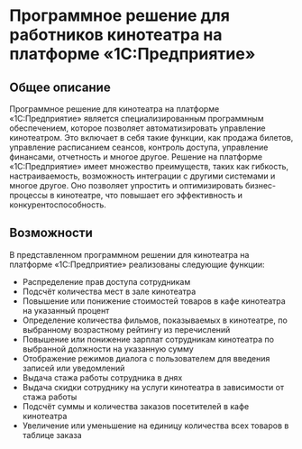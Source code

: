 # Программное решение для работников кинотеатра на платформе «1С:Предприятие»

## Общее описание
Программное решение для кинотеатра на платформе «1С:Предприятие» является специализированным программным обеспечением, которое позволяет автоматизировать управление кинотеатром. Это включает в себя такие функции, как продажа билетов, управление расписанием сеансов, контроль доступа, управление финансами, отчетность и многое другое. Решение на платформе «1С:Предприятие» имеет множество преимуществ, таких как гибкость, настраиваемость, возможность интеграции с другими системами и многое другое. Оно позволяет упростить и оптимизировать бизнес-процессы в кинотеатре, что повышает его эффективность и конкурентоспособность.

## Возможности
В представленном программном решении для кинотеатра на платформе «1С:Предприятие» реализованы следующие функции:
- Распределение прав доступа сотрудникам
- Подсчёт количества мест в зале кинотеатра
- Повышение или понижение стоимостей товаров в кафе кинотеатра на указанный процент
- Определение количества фильмов, показываемых в кинотеатре, по выбранному возрастному рейтингу из перечислений
- Повышение или понижение зарплат сотрудникам кинотеатра по выбранной должности на указанную сумму
- Отображение режимов диалога с пользователем для введения записей или уведомлений
- Выдача стажа работы сотрудника в днях
- Выдача скидки сотруднику на услуги кинотеатра в зависимости от стажа работы
- Подсчёт суммы и количества заказов посетителей в кафе кинотеатра
- Увеличение или уменьшение на единицу количества всех товаров в таблице заказа

